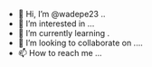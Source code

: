 - 👋 Hi, I’m @wadepe23 ..
- 👀 I’m interested in ...
- 🌱 I’m currently learning .
- 💞️ I’m looking to collaborate on ....
- 📫 How to reach me ...

<!---
wadepe23/wadepe23 is a ✨ special ✨ repository because its `README.md` (this file) appears on your GitHub profile.
You can click the Preview link to take a look at your changes.
--->
